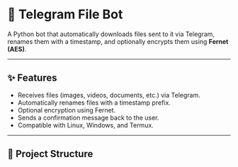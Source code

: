 # 📁 Telegram File Bot

A Python bot that automatically downloads files sent to it via Telegram, renames them with a timestamp, and optionally encrypts them using **Fernet (AES)**.

---

## ✨ Features
- Receives files (images, videos, documents, etc.) via Telegram.
- Automatically renames files with a timestamp prefix.
- Optional encryption using Fernet.
- Sends a confirmation message back to the user.
- Compatible with Linux, Windows, and Termux.

---

## 📂 Project Structure
